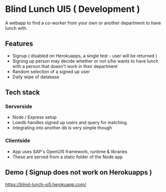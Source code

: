 # Blind Lunch UI5 ( Development )

A webapp to find a co-worker from your own or another department to have lunch with. 

## Features

- Signup ( disabled on Herokuapps, a single test - user will be returned )
- Signing up person may decide whether or not s/he wants to have lunch with a person that doesn't work in their department
- Random selection of a signed up user
- Daily wipe of database

## Tech stack

### Serverside

- Node / Express setup
- Lowdb handles signed up users and query for matching. 
- Integrating into another db is very simple though

### Clientside

- App uses SAP's OpenUI5 framework, runtime & libraries
- These are served from a static folder of the Node app

## Demo ( Signup does not work on Herokuapps )

https://blind-lunch-ui5.herokuapp.com/
